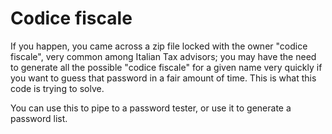 # Codice fiscale

If you happen, you came across a zip file locked with the owner "codice fiscale", very common among Italian Tax advisors; 
 you may have the need to generate all the possible "codice fiscale" for a given name very quickly if you want to guess that password in a fair amount of time. 
This is what this code is trying to solve.

You can use this to pipe to a password tester, or use it to generate a password list.
